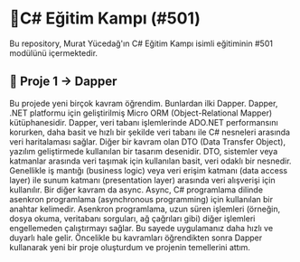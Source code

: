 # :gem:C# Eğitim Kampı (#501)
Bu repository, Murat Yücedağ'ın C# Eğitim Kampı isimli eğitiminin #501 modülünü içermektedir.

## :pushpin: Proje 1 -> Dapper
Bu projede yeni birçok kavram öğrendim. Bunlardan ilki Dapper. Dapper, .NET platformu için geliştirilmiş Micro ORM (Object-Relational Mapper) kütüphanesidir. Dapper, veri tabanı işlemlerinde ADO.NET performansını korurken, daha basit ve hızlı bir şekilde veri tabanı ile C# nesneleri arasında veri haritalaması sağlar. Diğer bir kavram olan DTO (Data Transfer Object), yazılım geliştirmede kullanılan bir tasarım desenidir. DTO, sistemler veya katmanlar arasında veri taşımak için kullanılan basit, veri odaklı bir nesnedir. Genellikle iş mantığı (business logic) veya veri erişim katmanı (data access layer) ile sunum katmanı (presentation layer) arasında veri alışverişi için kullanılır. Bir diğer kavram da async. Async, C# programlama dilinde asenkron programlama (asynchronous programming) için kullanılan bir anahtar kelimedir. Asenkron programlama, uzun süren işlemleri (örneğin, dosya okuma, veritabanı sorguları, ağ çağrıları gibi) diğer işlemleri engellemeden çalıştırmayı sağlar. Bu sayede uygulamanız daha hızlı ve duyarlı hale gelir. Öncelikle bu kavramları öğrendikten sonra Dapper kullanarak yeni bir proje oluşturdum ve projenin temellerini attım.
